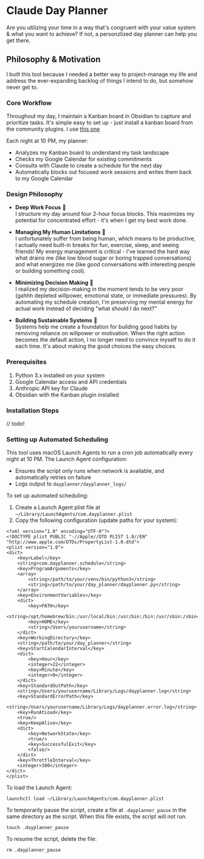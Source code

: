 # Claude Day Planner

Are you utilizing your time in a way that's congruent with your value system & what you want to achieve? If not, a personzlized day planner can help you get there. 

## Philosophy & Motivation
I built this tool because I needed a better way to project-manage my life and address the ever-expanding backlog of things I intend to do, but somehow never get to. 

### Core Workflow
Throughout my day, I maintain a Kanban board in Obsidian to capture and prioritize tasks. It's simple easy to set up - just install a kanban board from the community plugins. I use [this one](https://github.com/mgmeyers/obsidian-kanban)

Each night at 10 PM, my planner:

- Analyzes my Kanban board to understand my task landscape
- Checks my Google Calendar for existing commitments
- Consults with Claude to create a schedule for the next day
- Automatically blocks out focused work sessions and writes them back to my Google Calendar


### Design Philosophy

- **Deep Work Focus** 🧠  
I structure my day around four 2-hour focus blocks. This maximizes my potential for concentrated effort - it's when I get my best work done.

- **Managing My Human Limitations** 🤖  
I unfortunately suffer from being human, which means to be productive, I actually need built-in breaks for fun, exercise, sleep, and seeing friends! My energy management is critical - I've learned the hard way what drains me (like low blood sugar or boring trapped conversations) and what energizes me (like good conversations with interesting people or building something cool).

- **Minimizing Decision Making** 🧩  
I realized my decision-making in the moment tends to be very poor (gahhh depleted willpower, emotional state, or immediate pressures). By automating my schedule creation, I'm preserving my mental energy for actual work instead of deciding "what should I do next?"

- **Building Sustainable Systems** 🔄  
Systems help me create a foundation for building good habits by removing reliance on willpower or motivation. When the right action becomes the default action, I no longer need to convince myself to do it each time. It's about making the good choices the easy choices.

### Prerequisites

1. Python 3.x installed on your system
2. Google Calendar access and API credentials
3. Anthropic API key for Claude
4. Obsidian with the Kanban plugin installed

### Installation Steps

// todo! 



### Setting up Automated Scheduling

This tool uses macOS Launch Agents to run a cron job automatically every night at 10 PM. The Launch Agent configuration:

- Ensures the script only runs when network is available, and automatically retries on failure
- Logs output to `dayplanner/dayplanner_logs/`

To set up automated scheduling:

1. Create a Launch Agent plist file at `~/Library/LaunchAgents/com.dayplanner.plist`
2. Copy the following configuration (update paths for your system):

```
<?xml version="1.0" encoding="UTF-8"?>
<!DOCTYPE plist PUBLIC "-//Apple//DTD PLIST 1.0//EN" "http://www.apple.com/DTDs/PropertyList-1.0.dtd">
<plist version="1.0">
<dict>
    <key>Label</key>
    <string>com.dayplanner.schedule</string>
    <key>ProgramArguments</key>
    <array>
        <string>/path/to/your/venv/bin/python3</string>
        <string>/path/to/your/day_planner/dayplanner.py</string>
    </array>
    <key>EnvironmentVariables</key>
    <dict>
        <key>PATH</key>
        <string>/opt/homebrew/bin:/usr/local/bin:/usr/bin:/bin:/usr/sbin:/sbin</string>
        <key>HOME</key>
        <string>/Users/yourusername</string>
    </dict>
    <key>WorkingDirectory</key>
    <string>/path/to/your/day_planner</string>
    <key>StartCalendarInterval</key>
    <dict>
        <key>Hour</key>
        <integer>22</integer>
        <key>Minute</key>
        <integer>0</integer>
    </dict>
    <key>StandardOutPath</key>
    <string>/Users/yourusername/Library/Logs/dayplanner.log</string>
    <key>StandardErrorPath</key>
    <string>/Users/yourusername/Library/Logs/dayplanner.error.log</string>
    <key>RunAtLoad</key>
    <true/>
    <key>KeepAlive</key>
    <dict>
        <key>NetworkState</key>
        <true/>
        <key>SuccessfulExit</key>
        <false/>
    </dict>
    <key>ThrottleInterval</key>
    <integer>300</integer>
</dict>
</plist>
```

To load the Launch Agent:

```
launchctl load ~/Library/LaunchAgents/com.dayplanner.plist
```

To temporarily pause the script, create a file at `.dayplanner_pause` in the same directory as the script. When this file exists, the script will not run.

```
touch .dayplanner_pause
```

To resume the script, delete the file:

```
rm .dayplanner_pause
```


